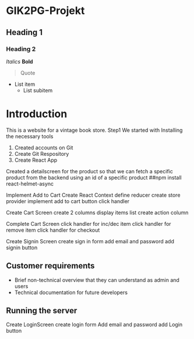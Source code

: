 # GIK2PG-Projekt
## Heading 1
### Heading 2
*Italics*
**Bold**
> Quote
* List item
  * List subitem

# Introduction
This is a website for a vintage book store.
Step1
We started with Installing the necessary tools
 1. Created accounts on Git 
 2. Create Git Respository
 3. Create React App 



 Created a detailscreen for the product so that we can fetch a specific product from the backend using an id of a specific product  ##npm install react-helmet-async

 Implement Add to Cart 
 Create React Context 
 define reducer 
 create store provider 
 implement add to cart  button click handler

  Create Cart Screen
  create 2 columns 
  display items list 
  create action column

  Complete Cart Screen
  click handler for inc/dec item
  click handler for remove item
  click handler for checkout

Create Signin Screen
create sign in form 
add email and password
add signin button

## Customer requirements
  * Brief non-technical overview that they can understand as admin and users
  * Technical documentation for future developers

## Running the server

Create LoginScreen
create login form
Add email and password
add Login button
